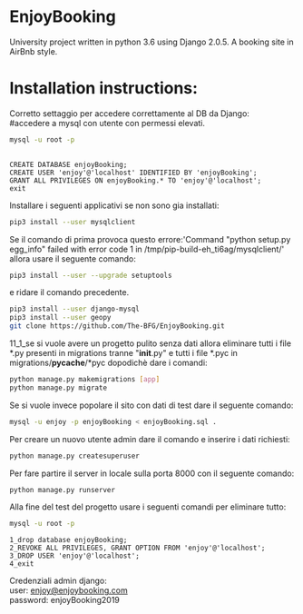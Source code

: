 # EnjoyBooking
University project written in python 3.6 using Django 2.0.5. A booking site in AirBnb style. 


# Installation instructions:

Corretto settaggio per accedere correttamente al DB da Django:  
#accedere a mysql con utente con permessi elevati.
```sh
mysql -u root -p 
  
```
```mysql
CREATE DATABASE enjoyBooking; 
CREATE USER 'enjoy'@'localhost' IDENTIFIED BY 'enjoyBooking';  
GRANT ALL PRIVILEGES ON enjoyBooking.* TO 'enjoy'@'localhost';  
exit 
```
Installare i seguenti applicativi se non sono gia installati:
```sh
pip3 install --user mysqlclient 
```
Se il comando di prima provoca questo errore:'Command "python setup.py egg_info" failed with error code 1 in /tmp/pip-build-eh_ti6ag/mysqlclient/' allora usare il seguente comando: 
```sh
pip3 install --user --upgrade setuptools
```
e ridare il comando precedente.  
```sh
pip3 install --user django-mysql  
pip3 install --user geopy  
git clone https://github.com/The-BFG/EnjoyBooking.git  
```
11_1_se si vuole avere un progetto pulito senza dati allora eliminare tutti i file *.py presenti in migrations tranne "__init__.py" e tutti i file *.pyc in migrations/__pycache__/*pyc dopodichè dare i comandi:  
```sh
python manage.py makemigrations [app]  
python manage.py migrate  
```
Se si vuole invece popolare il sito con dati di test dare il seguente comando:  
```sh
mysql -u enjoy -p enjoyBooking < enjoyBooking.sql .  
```
Per creare un nuovo utente admin dare il comando e inserire i dati richiesti:  
```sh
python manage.py createsuperuser 
```
Per fare partire il server in locale sulla porta 8000 con il seguente comando:  
```sh
python manage.py runserver  
```  
  
Alla fine del test del progetto usare i seguenti comandi per eliminare tutto:  
```sh
mysql -u root -p  
```
```mysql
1_drop database enjoyBooking;  
2_REVOKE ALL PRIVILEGES, GRANT OPTION FROM 'enjoy'@'localhost';  
3_DROP USER 'enjoy'@'localhost';  
4_exit
```  
  
Credenziali admin django:  
user: enjoy@enjoybooking.com  
password: enjoyBooking2019
